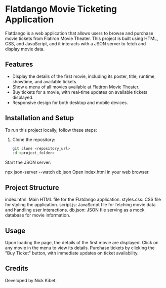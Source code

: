 # Flatdango Movie Ticketing Application

Flatdango is a web application that allows users to browse and purchase movie tickets from Flatiron Movie Theater. This project is built using HTML, CSS, and JavaScript, and it interacts with a JSON server to fetch and display movie data.

## Features

- Display the details of the first movie, including its poster, title, runtime, showtime, and available tickets.
- Show a menu of all movies available at Flatiron Movie Theater.
- Buy tickets for a movie, with real-time updates on available tickets displayed.
- Responsive design for both desktop and mobile devices.

## Installation and Setup

To run this project locally, follow these steps:

1. Clone the repository:
   ```bash
   git clone <repository_url>
   cd <project_folder>
   
Start the JSON server:

npx json-server --watch db.json
Open index.html in your web browser.

## Project Structure
index.html: Main HTML file for the Flatdango application.
styles.css: CSS file for styling the application.
script.js: JavaScript file for fetching movie data and handling user interactions.
db.json: JSON file serving as a mock database for movie information.

## Usage
Upon loading the page, the details of the first movie are displayed.
Click on any movie in the menu to view its details.
Purchase tickets by clicking the "Buy Ticket" button, with immediate updates on ticket availability.

## Credits
Developed by Nick Kibet.